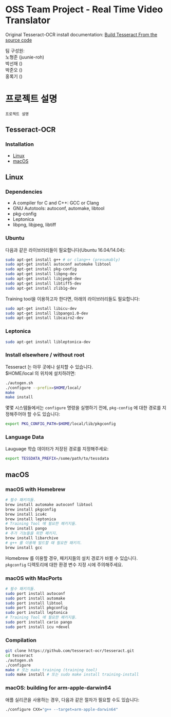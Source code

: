 # OSS Team Project - Real Time Video Translator

Original Tesseract-OCR install documentation: [Build Tesseract From the source code](https://tesseract-ocr.github.io/tessdoc/Compiling.html, "tesseract-ocr man page")

팀 구성원:   
노형준 (juunie-roh)   
박선재 ()   
박준오 ()   
홍록기 ()

# 프로젝트 설명

```프로젝트 설명```

## Tesseract-OCR   
### Installation
* [Linux](README.md#linux)
* [macOS](README.md#macos)

## Linux

### Dependencies
* A compiler for C and C++: GCC or Clang
* GNU Autotools: autoconf, automake, libtool
* pkg-config
* Leptonica
* libpng, libjpeg, libtiff

### Ubuntu

다음과 같은 라이브러리들이 필요합니다(Ubuntu 16.04/14.04):

```bash
sudo apt-get install g++ # or clang++ (presumably)
sudo apt-get install autoconf automake libtool
sudo apt-get install pkg-config
sudo apt-get install libpng-dev
sudo apt-get install libjpeg8-dev
sudo apt-get install libtiff5-dev
sudo apt-get install zlib1g-dev
```

Training tool을 이용하고자 한다면, 아래의 라이브러리들도 필요합니다:

```bash
sudo apt-get install libicu-dev
sudo apt-get install libpango1.0-dev
sudo apt-get install libcairo2-dev
```

### Leptonica

```bash
sudo apt-get install libleptonica-dev
```

### Install elsewhere / without root

Tesseract 는 아무 곳에나 설치할 수 있습니다.   
$HOME/local 의 위치에 설치하려면:

```bash
./autogen.sh
./configure --prefix=$HOME/local/
make
make install
```

몇몇 시스템들에서는
```configure```
명령을 실행하기 전에, 
```pkg-config```
에 대한 경로를 지정해주어야 할 수도 있습니다:

```bash
export PKG_CONFIG_PATH=$HOME/local/lib/pkgconfig
```

### Language Data

Lauguage 학습 데이터가 저장된 경로를 지정해주세요:

```bash
export TESSDATA_PREFIX=/some/path/to/tessdata
```

## macOS

### macOS with Homebrew

```bash
# 필수 패키지들.
brew install automake autoconf libtool
brew install pkgconfig
brew install icu4c
brew install leptonica
# Training Tool 에 필요한 패키지들.
brew install pango
# 추가 기능들을 위한 패키지.
brew install libarchive
# g++ 를 이용해 빌드할 때 필요한 패키지.
brew install gcc
```

Homebrew 를 이용할 경우, 패키지들의 설치 경로가 바뀔 수 있습니다.   
```pkgconfig``` 
디렉토리에 대한 환경 변수 지정 시에 주의해주세요.

### macOS with MacPorts

```bash
# 필수 패키지들.
sudo port install autoconf
sudo port install automake
sudo port install libtool
sudo port install pkgconfig
sudo port install leptonica
# Training Tool 에 필요한 패키지들.
sudo port install cario pango
sudo port install icu +devel 
```

### Compilation

```bash
git clone https://github.com/tesseract-ocr/tesseract.git
cd tesseract
./autogen.sh
./configure
make # 또는 make training (training tool)
sudo make install # 또는 sudo make install training-install
```

### macOS: building for arm-apple-darwin64

애플 실리콘을 사용하는 경우, 다음과 같은 절차가 필요할 수도 있습니다:

```bash
./configure CXX="g++ --target=arm-apple-darwin64"
```


